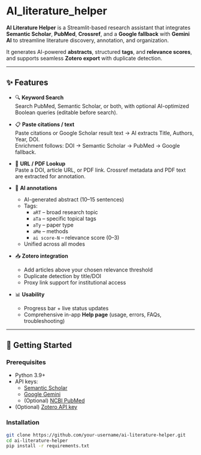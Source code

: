 # AI_literature_helper

**AI Literature Helper** is a Streamlit-based research assistant that integrates **Semantic Scholar**, **PubMed**, **Crossref**, and a **Google fallback** with **Gemini AI** to streamline literature discovery, annotation, and organization.  

It generates AI-powered **abstracts**, structured **tags**, and **relevance scores**, and supports seamless **Zotero export** with duplicate detection.

---

## ✨ Features

- 🔍 **Keyword Search**  
  Search PubMed, Semantic Scholar, or both, with optional AI-optimized Boolean queries (editable before search).  

- 📋 **Paste citations / text**  
  Paste citations or Google Scholar result text → AI extracts Title, Authors, Year, DOI.  
  Enrichment follows: DOI → Semantic Scholar → PubMed → Google fallback.  

- 🔗 **URL / PDF Lookup**  
  Paste a DOI, article URL, or PDF link. Crossref metadata and PDF text are extracted for annotation.  

- 🤖 **AI annotations**  
  - AI-generated abstract (10–15 sentences)  
  - Tags:  
    - `aRT` – broad research topic  
    - `aTa` – specific topical tags  
    - `aTy` – paper type  
    - `aMe` – methods  
    - `ai score-N` – relevance score (0–3)  
  - Unified across all modes  

- 📥 **Zotero integration**  
  - Add articles above your chosen relevance threshold  
  - Duplicate detection by title/DOI  
  - Proxy link support for institutional access  

- 📊 **Usability**  
  - Progress bar + live status updates  
  - Comprehensive in-app **Help page** (usage, errors, FAQs, troubleshooting)  

---

## 🚀 Getting Started

### Prerequisites
- Python 3.9+
- API keys:
  - [Semantic Scholar](https://api.semanticscholar.org/)
  - [Google Gemini](https://ai.google.dev/)
  - (Optional) [NCBI PubMed](https://www.ncbi.nlm.nih.gov/books/NBK25497/)
- (Optional) [Zotero API key](https://www.zotero.org/settings/keys)

### Installation

```bash
git clone https://github.com/your-username/ai-literature-helper.git
cd ai-literature-helper
pip install -r requirements.txt
